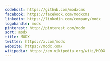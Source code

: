 ```yaml
---
codehost: https://github.com/modxcms
facebook: https://facebook.com/modxcms
linkedin: https://linkedin.com/company/modx
logohandle: modx
pinterest: http://pinterest.com/modx
sort: modx
title: MODX
twitter: https://x.com/modx
website: https://modx.com/
wikipedia: https://en.wikipedia.org/wiki/MODX
---
```

